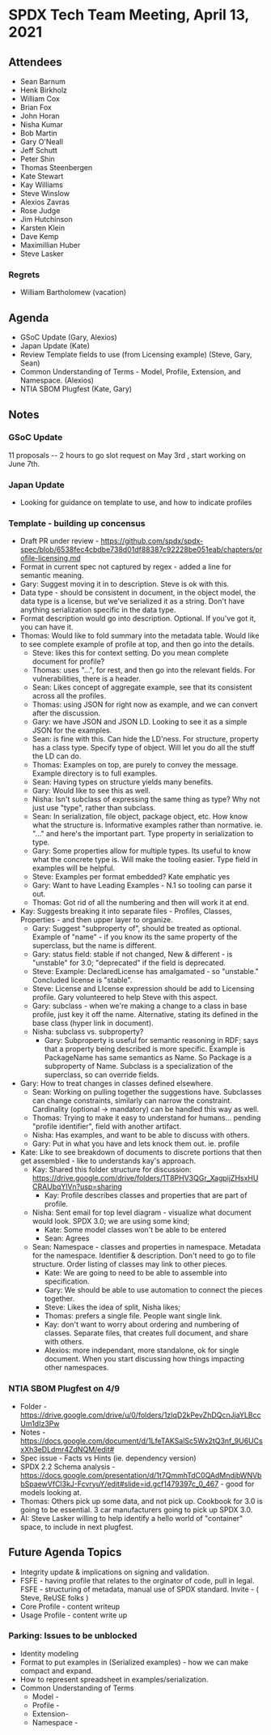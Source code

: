 
# SPDX Tech Team Meeting, April 13, 2021

## Attendees
* Sean Barnum
* Henk Birkholz
* William Cox
* Brian Fox
* John Horan
* Nisha Kumar
* Bob Martin
* Gary O'Neall
* Jeff Schutt
* Peter Shin
* Thomas Steenbergen
* Kate Stewart
* Kay Williams
* Steve Winslow
* Alexios Zavras
* Rose Judge
* Jim Hutchinson
* Karsten Klein
* Dave Kemp
* Maximillian Huber
* Steve Lasker

### Regrets
* William Bartholomew (vacation)

## Agenda
* GSoC Update (Gary, Alexios)
* Japan Update (Kate)
* Review Template fields to use (from Licensing example) (Steve, Gary, Sean)
* Common Understanding of Terms -  Model, Profile, Extension, and Namespace. (Alexios)
* NTIA SBOM Plugfest (Kate, Gary)

## Notes

### GSoC Update
11 proposals -- 2 hours to go
slot request on May 3rd ,  start working on June 7th.

### Japan Update
 * Looking for guidance on template to use, and how to indicate profiles

### Template - building up concensus

* Draft PR under review - https://github.com/spdx/spdx-spec/blob/6538fec4cbdbe738d01df88387c92228be051eab/chapters/profile-licensing.md
*  Format in current spec not captured by regex - added a line for semantic meaning.
  *  Gary: Suggest moving it in to description.    Steve is ok with this.
*  Data type - should be consistent in document, in the object model, the data type is a license, but we've serialized it as a string.    Don't have anything serialization specific in the data type.
  * Format description would go into description.   Optional.  If you've got it, you can have it. 
* Thomas:  Would like to fold summary into the metadata table.    Would like to see complete example of profile at top, and then go into the details. 
  * Steve: likes this for context setting.   Do you mean complete document for profile?
  * Thomas: uses "...", for rest, and then go into the relevant fields.   For vulnerabilities, there is a header. 
  * Sean: Likes concept of aggregate example,  see that its consistent across all the profiles. 
  * Thomas:  using JSON for right now as example, and we can convert after the discussion.
  * Gary:  we have JSON and JSON LD.   Looking to see it as a simple JSON for the examples. 
  * Sean: is fine with this.   Can hide the LD'ness.    For structure, property has a class type.   Specify type of object.  Will let you do all the stuff the LD can do.
  * Thomas:  Examples on top, are purely to convey the message.    Example directory is to full examples.
  * Sean: Having types on structure yields many benefits.
  * Gary: Would like to see this as well.
  * Nisha:  Isn't subclass of expressing the same thing as type?    Why not just use "type", rather than subclass. 
  * Sean: In serialization, file object, package object, etc.   How know what the structure is.    Informative examples rather than normative.  ie. "..." and here's the important part.    Type property in serialization to type.
  * Gary: Some properties allow for multiple types.  Its useful to know what the concrete type is.  Will make the tooling easier.   Type field in examples will be helpful. 
  * Steve:   Examples per format embedded?   Kate emphatic yes
  * Gary:  Want to have Leading Examples - N.1 so tooling can parse it out. 
  * Thomas:  Got rid of all the numbering and then will work it at end. 
* Kay: Suggests breaking it into separate files - Profiles, Classes, Properties - and then upper layer to  organize.
  * Gary:  Suggest "subproperty of", should be treated as optional.     Example of "name" - if you know its the same property of the superclass, but the name is different.
  * Gary:  status field: stable if not changed, New & different - is "unstable" for 3.0;    "deprecated" if the field is deprecated.
  * Steve:  Example:  DeclaredLicense has amalgamated - so "unstable."   Concluded license is "stable". 
  * Steve:  License and LIcense expression should be add to Licensing profile.  Gary volunteered to help Steve with this aspect. 
  * Gary:  subclass - when we're making a change to a class in base profile,  just key it off the name.   Alternative, stating its defined in the base class (hyper link in document). 
  * Nisha:  subclass vs. subproperty?
    * Gary: Subproperty is useful for semantic reasoning in RDF;  says that a property being described is more specific.   Example is PackageName has same semantics as Name.   So Package is a subproperty of Name.   Subclass is a specialization of the superclass, so can override fields.   
* Gary:  How to treat changes in classes defined elsewhere. 
  * Sean:  Working on pulling together the suggestions have.   Subclasses can change constraints, similarly can narrow the constraint.   Cardinality (optional -> mandatory) can be handled this way as well.  
  * Thomas:  Trying to make it easy to understand for humans...  pending "profile identifier",  field with another artifact.
  * Nisha:  Has examples, and want to be able to discuss with others.    
  * Gary: Put in what you have and lets knock them out.    ie. profile
* Kate:  Like to see breakdown of documents to discrete portions that then get assembled - like to understands kay's approach. 
  * Kay: Shared this folder structure for discussion: https://drive.google.com/drive/folders/1T8PHV3QGr_XagpijZHsxHUCRAUbqYlVn?usp=sharing
    * Kay:  Profile describes classes and properties that are part of profile.   
  * Nisha: Sent email for top level diagram - visualize what document would look.   SPDX 3.0;  we are using some kind;  
     * Kate: Some model classes won't be able to be entered
     * Sean: Agrees
  * Sean:  Namespace - classes and properties in namespace.   Metadata for the namespace.   Identifier & description.   Don't need to go to file structure.   Order listing of classes may link to other pieces. 
    * Kate: We are going to need to be able to assemble into specification.
    * Gary: We should be able to use automation to connect the pieces together.
    * Steve:  Likes the idea of split,  Nisha likes;   
    * Thomas: prefers a single file.   People want single link.  
    * Kay: don't want to worry about ordering and numbering of classes.  Separate files, that creates full document, and share with others. 
    * Alexios:  more independant, more standalone, ok for single document.   When you start discussing how things impacting other namespaces.  

### NTIA SBOM Plugfest on 4/9
* Folder - https://drive.google.com/drive/u/0/folders/1zIqD2kPevZhDQcnJjaYLBccUm1dIz3Pw
* Notes - https://docs.google.com/document/d/1LfeTAKSalSc5Wx2tQ3nf_9U6UCsxXh3eDLdmr4ZdNQM/edit#
* Spec issue - Facts vs Hints (ie. dependency version)
* SPDX 2.2 Schema analysis - https://docs.google.com/presentation/d/1t7QmmhTdC0QAdMndjbWNVbbSpaewVfCl3kJ-FcvryuY/edit#slide=id.gcf1479397c_0_467 - good for models looking at. 
* Thomas:  Others pick up some data, and not pick up.   Cookbook for 3.0 is going to be essential.   3 car manufacturers going to pick up SPDX 3.0.   
* AI:  Steve Lasker willing to help identify a hello world of "container" space, to include in next plugfest.

## Future Agenda Topics
* Integrity update & implications on signing and validation. 
* FSFE - having profile that relates to the orginator of code,  pull in legal.   FSFE - structuring of metadata,  manual use of SPDX standard.    Invite - ( Steve, ReUSE folks )
* Core Profile - content writeup 
* Usage Profile - content write up


### Parking:  Issues to be unblocked
* Identity modeling
* Format to put examples in (Serialized examples) - how we can make compact and expand.
* How to represent spreadsheet in examples/serialization. 
* Common Understanding of Terms
  * Model - 
  * Profile -
  * Extension- 
  * Namespace - 

